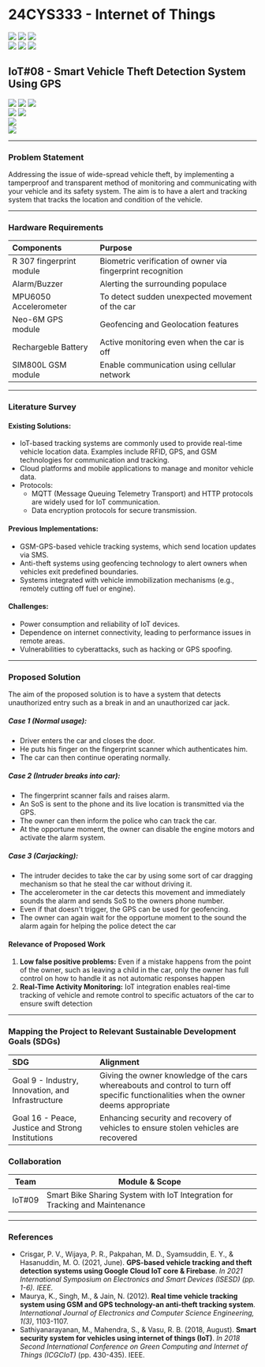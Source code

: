 # 24CYS333 - Internet of Things
![](https://img.shields.io/badge/Batch-22CYS-lightgreen) ![](https://img.shields.io/badge/UG-blue) ![](https://img.shields.io/badge/Subject-IoT-blue)
<br/>
![](https://img.shields.io/badge/Lecture-2-orange) ![](https://img.shields.io/badge/Practical-3-orange) ![](https://img.shields.io/badge/Credits-3-orange) <br/>

## IoT#08 - Smart Vehicle Theft Detection System Using GPS

![](https://img.shields.io/badge/Member-Aadhithya_Sivakumar-gold)  ![](https://img.shields.io/badge/Member-Hamsini_G-gold)  ![](https://img.shields.io/badge/Member-Rahul_Shankar_V-gold) <br/> 
![](https://img.shields.io/badge/SDG-9-darkgreen) ![](https://img.shields.io/badge/SDG-16-darkgreen) <br/>
![](https://img.shields.io/badge/Reviewed-23rd_Jan_2025-brown) <br/> 
![](https://img.shields.io/badge/-AIC_Raise_Hackathon-brown) <br/>


---
### Problem Statement
Addressing the issue of wide-spread vehicle theft, by implementing a tamperproof and transparent method of monitoring and communicating with your vehicle and its safety system. The aim is to have a alert and tracking system that tracks the location and condition of the vehicle.

---
### Hardware Requirements

| Components               | Purpose                                                                                          |
|:-------------------------|:-------------------------------------------------------------------------------------------------|
| R 307 fingerprint module | Biometric verification of owner via fingerprint recognition |
| Alarm/Buzzer | Alerting the surrounding populace |
| MPU6050 Accelerometer | To detect sudden unexpected movement of the car |
| Neo-6M GPS module | Geofencing and Geolocation features |
| Rechargeble Battery | Active monitoring even when the car is off |
| SIM800L GSM module | Enable communication using cellular network |

---
### Literature Survey  
#### Existing Solutions: 
- IoT-based tracking systems are commonly used to provide real-time vehicle location data. Examples include RFID, GPS, and GSM technologies for communication and tracking. 
- Cloud platforms and mobile applications to manage and monitor vehicle data. 
- Protocols: 
	- MQTT (Message Queuing Telemetry Transport) and HTTP protocols are widely used for IoT communication. 
	- Data encryption protocols for secure transmission. 
#### Previous Implementations:
- GSM-GPS-based vehicle tracking systems, which send location updates via SMS. 
- Anti-theft systems using geofencing technology to alert owners when vehicles exit predefined boundaries. 
- Systems integrated with vehicle immobilization mechanisms (e.g., remotely cutting off fuel or engine). 
#### Challenges:
- Power consumption and reliability of IoT devices. 
- Dependence on internet connectivity, leading to performance issues in remote areas. 
- Vulnerabilities to cyberattacks, such as hacking or GPS spoofing.
---
### Proposed Solution 
The aim of the proposed solution is to have a system that detects unauthorized entry such as a break in and an unauthorized car jack.
##### Case 1 (Normal usage):
* Driver enters the car and closes the door.
* He puts his finger on the fingerprint scanner which authenticates him.
* The car can then continue operating normally.
##### Case 2 (Intruder breaks into car):
* The fingerprint scanner fails and raises alarm.
* An SoS is sent to the phone and its live location is transmitted via the GPS.
* The owner can then inform the police who can track the car.
* At the opportune moment, the owner can disable the engine motors and activate the alarm system.
##### Case 3 (Carjacking):
* The intruder decides to take the car by using some sort of car dragging mechanism so that he steal the car without driving it.
* The accelerometer in the car detects this movement and immediately sounds the alarm and sends SoS to the owners phone number.
* Even if that doesn't trigger, the GPS can be used for geofencing.
* The owner can again wait for the opportune moment to the sound the alarm again for helping the police detect the car

#### Relevance of Proposed Work  
1. **Low false positive problems:** Even if a mistake happens from the point of the owner, such as leaving a child in the car, only the owner has full control on how to handle it as not automatic responses happen 
2. **Real-Time Activity Monitoring:** IoT integration enables real-time tracking of  vehicle and remote control to specific actuators of the car to ensure swift detection
---

### Mapping the Project to Relevant Sustainable Development Goals (SDGs) 
| SDG                                               | Alignment                                                                                                                             |
| :------------------------------------------------ | :------------------------------------------------------------------------------------------------------------------------------------ |
| Goal 9 - Industry, Innovation, and Infrastructure | Giving the owner  knowledge of the cars whereabouts and control to turn off specific functionalities when the owner deems appropriate |
| Goal 16 - Peace, Justice and Strong Institutions  | Enhancing security and recovery of vehicles to ensure stolen vehicles are recovered                                                   |

### Collaboration 
| Team   | Module & Scope                                                              |
| ------ | --------------------------------------------------------------------------- |
| IoT#09 | Smart Bike Sharing System with IoT Integration for Tracking and Maintenance |

---
### References  
- Crisgar, P. V., Wijaya, P. R., Pakpahan, M. D., Syamsuddin, E. Y., & Hasanuddin, M. O. (2021, June). **GPS-based vehicle tracking and theft detection systems using Google Cloud IoT core & Firebase**. _In 2021 International Symposium on Electronics and Smart Devices (ISESD) (pp. 1-6). IEEE._
- Maurya, K., Singh, M., & Jain, N. (2012). **Real time vehicle tracking system using GSM and GPS technology-an anti-theft tracking system**. _International Journal of Electronics and Computer Science Engineering, 1(3)_, 1103-1107.
- Sathiyanarayanan, M., Mahendra, S., & Vasu, R. B. (2018, August). **Smart security system for vehicles using internet of things (IoT)**. _In 2018 Second International Conference on Green Computing and Internet of Things (ICGCIoT)_ (pp. 430-435). IEEE.
